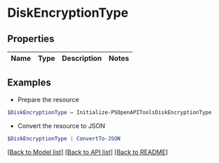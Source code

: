 # DiskEncryptionType
## Properties

Name | Type | Description | Notes
------------ | ------------- | ------------- | -------------

## Examples

- Prepare the resource
```powershell
$DiskEncryptionType = Initialize-PSOpenAPIToolsDiskEncryptionType 
```

- Convert the resource to JSON
```powershell
$DiskEncryptionType | ConvertTo-JSON
```

[[Back to Model list]](../README.md#documentation-for-models) [[Back to API list]](../README.md#documentation-for-api-endpoints) [[Back to README]](../README.md)


